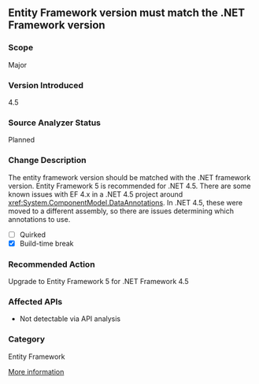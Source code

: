 ## Entity Framework version must match the .NET Framework version

### Scope
Major

### Version Introduced
4.5

### Source Analyzer Status
Planned

### Change Description

The entity framework version should be matched with the .NET framework version.
Entity Framework 5 is recommended for .NET 4.5. There are some known issues with
EF 4.x in a .NET 4.5 project around
<xref:System.ComponentModel.DataAnnotations>. In .NET
4.5, these were moved to a different assembly, so there are issues determining
which annotations to use.

- [ ] Quirked
- [x] Build-time break

### Recommended Action
Upgrade to Entity Framework 5 for .NET Framework 4.5

### Affected APIs
* Not detectable via API analysis

### Category
Entity Framework

[More information](http://forums.asp.net/t/1779042.aspx)

<!-- breaking change id: 25 -->
